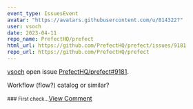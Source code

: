 ```yaml
---
event_type: IssuesEvent
avatar: "https://avatars.githubusercontent.com/u/814322?"
user: vsoch
date: 2023-04-11
repo_name: PrefectHQ/prefect
html_url: https://github.com/PrefectHQ/prefect/issues/9181
repo_url: https://github.com/PrefectHQ/prefect
---
```


<a href='https://github.com/vsoch' target='_blank'>vsoch</a> open issue <a href='https://github.com/PrefectHQ/prefect/issues/9181' target='_blank'>PrefectHQ/prefect#9181</a>.

<p>Workflow (flow?) catalog or similar?</p><small>### First check...</small><a href='https://github.com/PrefectHQ/prefect/issues/9181' target='_blank'>View Comment</a>